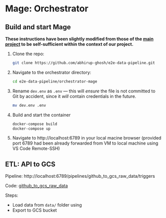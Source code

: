 # Mage: Orchestrator

## Build and start Mage

**These instructions have been slightly modified from those of the [main project](https://github.com/mage-ai/mage-zoomcamp) to be self-sufficient within the context of our project.**

1. Clone the repo:

    ```bash
    git clone https://github.com/abhirup-ghosh/e2e-data-pipeline.git
    ```

2. Navigate to the orchestrator directory:

    ```bash
    cd e2e-data-pipeline/orchestrator-mage
    ```

3. Rename `dev.env` as `.env` — this will _ensure_ the file is not committed to Git by accident, since it _will_ contain credentials in the future.

    ```bash
    mv dev.env .env
    ```

3. Build and start the container

    ```bash
    docker-compose build
    docker-compose up
    ```

4. Navigate to http://localhost:6789 in your local macine browser (provided port 6789 had been already forwarded from VM to local machine using VS Code Remote-SSH)

## ETL: API to GCS

Pipeline: http://localhost:6789/pipelines/github_to_gcs_raw_data/triggers 

Code: [github_to_gcs_raw_data](magic-zoomcamp/pipelines/github_to_gcs_raw_data)

Steps:

* Load data from `data/` folder using 
* Export to GCS bucket 
